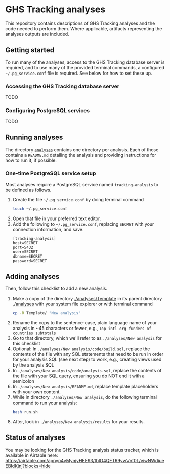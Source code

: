 # GHS Tracking analyses
This repository contains descriptions of GHS Tracking analyses and the code needed to perform them. Where applicable, artifacts representing the analyses outputs are included.

## Getting started
To run many of the analyses, access to the GHS Tracking database server is required, and to use many of the provided terminal commands, a configured `~/.pg_service.conf` file is required. See below for how to set these up.

### Accessing the GHS Tracking database server
TODO

### Configuring PostgreSQL services
TODO

## Running analyses
The directory [`analyses`](./analyses/) contains one directory per analysis. Each of those contains a `README.md` detailing the analysis and providing instructions for how to run it, if possible.

### One-time PostgreSQL service setup
Most analyses require a PostgreSQL service named `tracking-analysis` to be defined as follows.
1. Create the file `~/.pg_service.conf` by doing terminal command
    ```bash
    touch ~/.pg_service.conf
    ```
1. Open that file in your preferred text editor.
1. Add the following to `~/.pg_service.conf`, replacing `SECRET` with your connection information, and save.
    ```text
    [tracking-analysis]
    host=SECRET
    port=5432
    user=SECRET
    dbname=SECRET
    password=SECRET
    ```
## Adding analyses
Then, follow this checklist to add a new analysis.
1. Make a copy of the directory [./analyses/Template](./analyses/Template) in its parent directory [./analyses](./analyses) with your system file explorer or with terminal command
    ```bash
    cp -R Template/ "New analysis"
    ```
1. Rename the copy to the sentence-case, plain language name of your analysis in ~45 characters or fewer, e.g., `Top intl org funders of countries subtotals`
1. Go to that directory, which we'll refer to as `./analyses/New analysis` for this checklist
1. Optional: In `./analyses/New analysis/code/build.sql`, replace the contents of the file with any SQL statements that need to be run in order for your analysis SQL (see next step) to work, e.g., creating views used by the analysis SQL
1. In `./analyses/New analysis/code/analysis.sql`, replace the contents of the file with your SQL query, ensuring you do NOT end it with a semicolon
1. In `./analyses/New analysis/README.md`, replace template placeholders with your own content.
1. While in directory `./analyses/New analysis`, do the following terminal command to run your analysis:
    ```bash
    bash run.sh
    ```
1. After, look in `./analyses/New analysis/results` for your results.

## Status of analyses
You may be looking for the GHS Tracking analysis status tracker, which is available in Airtable here: https://airtable.com/appyn4yMynjyHEE93/tblO4QET69ywVnf0L/viwNWdiueEBIdKjnj?blocks=hide

